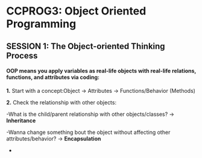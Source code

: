 # CCPROG3: Object Oriented Programming

## SESSION 1: The Object-oriented Thinking Process

#### OOP means you apply variables as real-life objects with real-life relations, functions, and attributes via coding: 


**1.** Start with a concept:Object -> Attributes -> Functions/Behavior (Methods) 


**2.** Check the relationship with other objects: 


-What is the child/parent relationship with other objects/classes? -> **Inheritance**


-Wanna change something bout the object without affecting other attributes/behavior? -> **Encapsulation**


-

